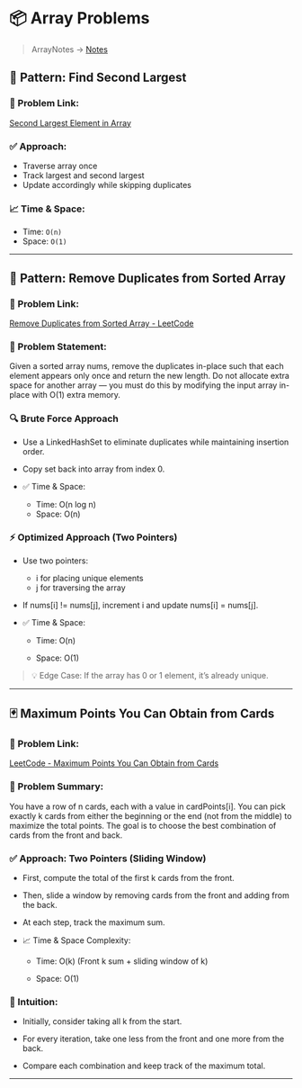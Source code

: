 # 📦 Array Problems

> ArrayNotes -> [Notes](./notes.md)

## 🧩 Pattern: Find Second Largest

### 🔗 Problem Link:

[Second Largest Element in Array](https://practice.geeksforgeeks.org/problems/second-largest3735/1)

### ✅ Approach:

- Traverse array once
- Track largest and second largest
- Update accordingly while skipping duplicates

### 📈 Time & Space:

- Time: `O(n)`
- Space: `O(1)`

---

## 🧩 Pattern: Remove Duplicates from Sorted Array

### 🔗 Problem Link:

[Remove Duplicates from Sorted Array - LeetCode](https://leetcode.com/problems/remove-duplicates-from-sorted-array/)

### 📝 Problem Statement:

Given a sorted array nums, remove the duplicates in-place such that each element appears only once and return the new length.
Do not allocate extra space for another array — you must do this by modifying the input array in-place with O(1) extra memory.

### 🔍 Brute Force Approach

- Use a LinkedHashSet to eliminate duplicates while maintaining insertion order.

- Copy set back into array from index 0.

- ✅ Time & Space:
  - Time: O(n log n)
  - Space: O(n)

### ⚡ Optimized Approach (Two Pointers)

- Use two pointers:

  - i for placing unique elements
  - j for traversing the array

- If nums[i] != nums[j], increment i and update nums[i] = nums[j].

- ✅ Time & Space:

  - Time: O(n)

  - Space: O(1)

> 💡 Edge Case:
> If the array has 0 or 1 element, it’s already unique.

---

## 🃏 Maximum Points You Can Obtain from Cards

### 🔗 Problem Link:

[LeetCode - Maximum Points You Can Obtain from Cards](https://leetcode.com/problems/maximum-points-you-can-obtain-from-cards/description/)

### 🧠 Problem Summary:

You have a row of n cards, each with a value in cardPoints[i]. You can pick exactly k cards from either the beginning or the end (not from the middle) to maximize the total points. The goal is to choose the best combination of cards from the front and back.

### ✅ Approach: Two Pointers (Sliding Window)

- First, compute the total of the first k cards from the front.

- Then, slide a window by removing cards from the front and adding from the back.

- At each step, track the maximum sum.

- 📈 Time & Space Complexity:

  - Time: O(k) (Front k sum + sliding window of k)

  - Space: O(1)

### 📌 Intuition:

- Initially, consider taking all k from the start.

- For every iteration, take one less from the front and one more from the back.

- Compare each combination and keep track of the maximum total.

---
